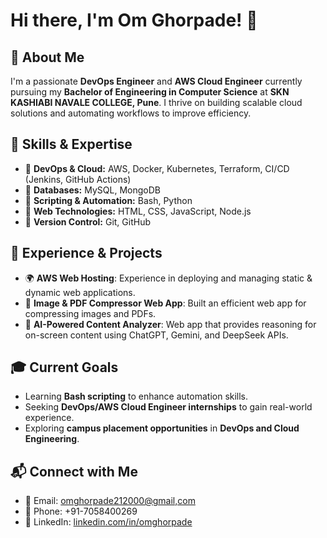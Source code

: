 # Hi there, I'm Om Ghorpade! 👋

## 🚀 About Me
I'm a passionate **DevOps Engineer** and **AWS Cloud Engineer** currently pursuing my 
**Bachelor of Engineering in Computer Science** at **SKN KASHIABI NAVALE COLLEGE, Pune**. 
I thrive on building scalable cloud solutions and automating workflows to improve efficiency.

## 🎯 Skills & Expertise
- 🔹 **DevOps & Cloud:** AWS, Docker, Kubernetes, Terraform, CI/CD (Jenkins, GitHub Actions)
- 🔹 **Databases:** MySQL, MongoDB
- 🔹 **Scripting & Automation:** Bash, Python
- 🔹 **Web Technologies:** HTML, CSS, JavaScript, Node.js
- 🔹 **Version Control:** Git, GitHub

## 💼 Experience & Projects
- 🌍 **AWS Web Hosting**: Experience in deploying and managing static & dynamic web applications.
- 🔧 **Image & PDF Compressor Web App**: Built an efficient web app for compressing images and PDFs.
- 🤖 **AI-Powered Content Analyzer**: Web app that provides reasoning for on-screen content using ChatGPT, Gemini, and DeepSeek APIs.

## 🎓 Current Goals
- Learning **Bash scripting** to enhance automation skills.
- Seeking **DevOps/AWS Cloud Engineer internships** to gain real-world experience.
- Exploring **campus placement opportunities** in **DevOps and Cloud Engineering**.

## 📬 Connect with Me
- 📧 Email: [omghorpade212000@gmail,com](mailto:omghorpade212000@gmail,com)
- 📱 Phone: +91-7058400269
- 🔗 LinkedIn: [linkedin.com/in/omghorpade](www.linkedin.com/in/omghorpade)



